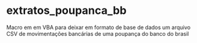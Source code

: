 # extratos_poupanca_bb
Macro em em VBA para deixar em formato de base de dados um arquivo CSV de movimentações bancárias de uma poupança do banco do brasil
